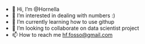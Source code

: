- 👋 Hi, I’m @Hornella
- 👀 I’m interested in dealing with numbers :)
- 🌱 I’m currently learning how to use githup
- 💞️ I’m looking to collaborate on data scientist project
- 📫 How to reach me hf.fosso@gmail.com

<!---
Nella2912/Nella2912 is a ✨ special ✨ repository because its `README.md` (this file) appears on your GitHub profile.
You can click the Preview link to take a look at your changes.
--->
